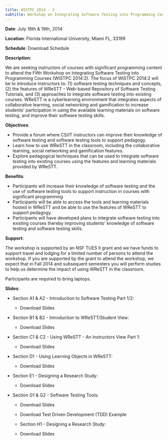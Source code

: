 ```yaml
---
title: WISTPC 2014 - 2
subtitle: Workshop on Integrating Software Testing into Programming Courses
---
```


**Date**: July 18th & 19th, 2014

**Location**: Florida International University, Miami FL, 33199

**Schedule**: Download Schedule

**Description**:

We are seeking instructors of courses with significant programming content to attend the Fifth Workshop on Integrating Software Testing into Programming Courses (WISTPC 2014:2). The focus of WISTPC 2014:2 will be to introduce instructors to: (1) software testing techniques and concepts, (2) the features of WReSTT - Web-based Repository of Software Testing Tutorials, and (3) approaches to integrate software testing into existing courses. WReSTT is a cyberlearning environment that integrates aspects of collaborative learning, social networking and gamification to increase students' participation in using the available learning materials on software testing, and improve their software testing skills.

**Objectives**:

- Provide a forum where CS/IT instructors can improve their knowledge of software testing and software testing tools to support pedagogy.
- Learn how to use WReSTT in the classroom, including the collaborative learning, social networking and gamification features.
- Explore pedagogical techniques that can be used to integrate software testing into existing courses using the features and learning materials provided by WReSTT.

**Benefits**:

- Participants will increase their knowledge of software testing and the use of software testing tools to support instruction in courses with significant programming
- Participants will be able to access the tools and learning materials hosted in WReSTT and be able to use the features of WReSTT to support pedagogy.
- Participants will have developed plans to integrate software testing into existing courses thereby improving students' knowledge of software testing and software testing skills.

**Support**:

The workshop is supported by an NSF TUES II grant and we have funds to support travel and lodging for a limited number of persons to attend the workshop. If you are supported by the grant to attend the workshop, we expect that in Fall 2014 and subsequent semesters you will perform studies to help us determine the impact of using WReSTT in the classroom.

Participants are required to bring laptops.

**Slides**:

- Section A1 & A2 - Introduction to Software Testing Part 1/2:
	- Download Slides

- Section B1 & B2 - Introduction to WReSTT/Student View:
	- Download Slides

- Section C1 & C2 - Using WReSTT - An Instructors View Part 1:
	- Download Slides

- Section D1 - Using Learning Objects in WReSTT:
	- Download Slides

- Section E1 - Designing a Research Study:
	- Download Slides

- Section G1 & G2 - Software Testing Tools:
	- Download Slides
	- Download Test Driven Development (TDD) Example

	- Section H1 - Designing a Research Study:
	- Download Slides
